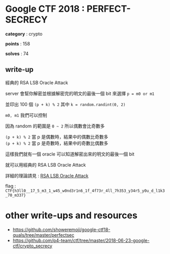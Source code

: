 # Google CTF 2018 : PERFECT-SECRECY

**category** : crypto

**points** : 158

**solves** : 74

## write-up

經典的 RSA LSB Oracle Attack

server 會幫你解密並根據解密完的明文的最後一個 bit 來選擇 `p = m0 or m1`

並印出 100 個 `(p + k) % 2` 其中 `k = random.randint(0, 2)`

`m0, m1` 我們可以控制

因為 random 的範圍是 `0 ~ 2` 所以偶數會比奇數多

`(p + k) % 2` 當 p 是偶數時，結果中的偶數比奇數多  
`(p + k) % 2` 當 p 是奇數時，結果中的奇數比偶數多

這樣我們就有一個 oracle 可以知道解密出來的明文的最後一個 bit

就可以用經典的 RSA LSB Oracle Attack

詳細的理論請見 : [RSA LSB Oracle Attack](https://oalieno.github.io/crypto/asymmetric/rsa/lsb-oracle/)

flag : `CTF{h3ll0__17_5_m3_1_w45_w0nd3r1n6_1f_4f73r_4ll_7h353_y34r5_y0u_d_l1k3_70_m337}`

# other write-ups and resources

* https://github.com/showeremoji/google-ctf18-quals/tree/master/perfectsec
* https://github.com/p4-team/ctf/tree/master/2018-06-23-google-ctf/crypto_secrecy
